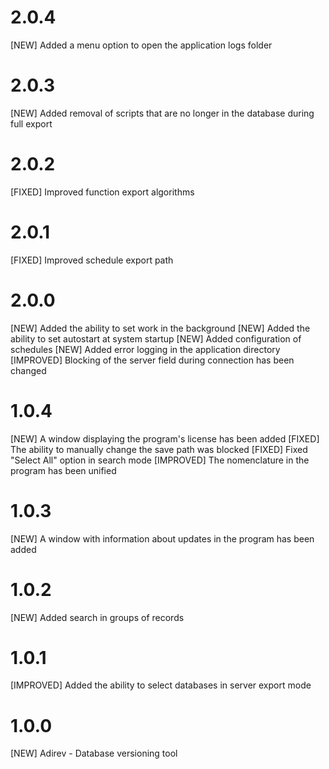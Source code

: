 # 2.0.4
[NEW] Added a menu option to open the application logs folder

# 2.0.3
[NEW] Added removal of scripts that are no longer in the database during full export

# 2.0.2
[FIXED] Improved function export algorithms

# 2.0.1
[FIXED] Improved schedule export path

# 2.0.0
[NEW] Added the ability to set work in the background
[NEW] Added the ability to set autostart at system startup
[NEW] Added configuration of schedules
[NEW] Added error logging in the application directory
[IMPROVED] Blocking of the server field during connection has been changed

# 1.0.4
[NEW] A window displaying the program's license has been added 
[FIXED] The ability to manually change the save path was blocked 
[FIXED] Fixed "Select All" option in search mode
[IMPROVED] The nomenclature in the program has been unified 

# 1.0.3
[NEW] A window with information about updates in the program has been added 

# 1.0.2
[NEW] Added search in groups of records 

# 1.0.1
[IMPROVED] Added the ability to select databases in server export mode 

# 1.0.0
[NEW] Adirev - Database versioning tool 

